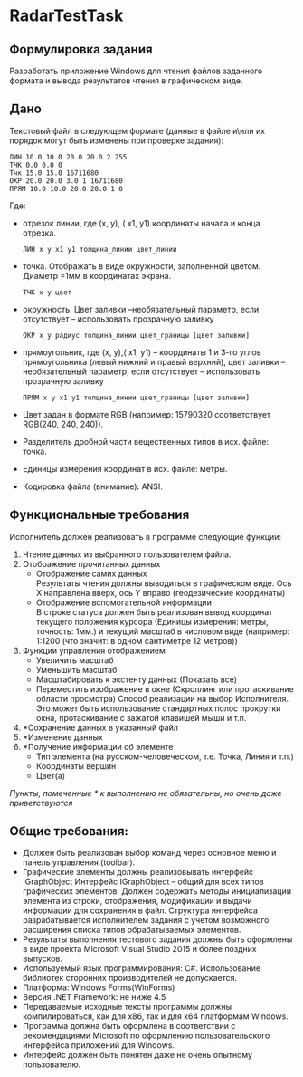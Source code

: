 # RadarTestTask

## Формулировка задания
Разработать приложение Windows для чтения файлов заданного формата и вывода результатов чтения в графическом виде.

## Дано
Текстовый файл в следующем формате (данные в файле и\или их порядок могут быть изменены при проверке задания):
```
ЛИН 10.0 10.0 20.0 20.0 2 255
ТЧК 0.0 0.0 0
Тчк 15.0 15.0 16711680
ОКР 20.0 20.0 3.0 1 16711680
ПРЯМ 10.0 10.0 20.0 20.0 1 0
```
Где:
- отрезок линии, где (x, y), ( x1, y1) координаты начала и конца отрезка.
	```
	ЛИН x y x1 y1 толщина_линии цвет_линии
	```
- точка. Отображать в виде окружности, заполненной цветом. Диаметр =1мм в координатах экрана.
	```
	ТЧК x y цвет
	```
- окружность. Цвет заливки –необязательный параметр, если отсутствует – использовать прозрачную заливку
	```
	ОКР x y радиус толщина_линии цвет_границы [цвет заливки]
	```
- прямоугольник, где (x, y),( x1, y1) – координаты 1 и 3-го углов прямоугольника (левый нижний и правый верхний), цвет заливки –необязательный параметр, если отсутствует – использовать прозрачную заливку
	```
	ПРЯМ x y x1 y1 толщина_линии цвет_границы [цвет заливки]
	```

- Цвет задан в формате RGB (например: 15790320 соответствует RGB(240, 240, 240)).
- Разделитель дробной части вещественных типов в исх. файле: точка.
- Единицы измерения координат в исх. файле: метры.
- Кодировка файла (внимание): ANSI.

## Функциональные требования
Исполнитель должен реализовать в программе следующие функции:
1. Чтение данных из выбранного пользователем файла.
2. Отображение прочитанных данных
	* Отображение самих данных  
	Результаты чтения должны выводиться в графическом виде. Ось X направлена вверх, ось Y вправо (геодезические координаты)
	* Отображение вспомогательной информации  
	В строке статуса должен быть реализован вывод координат текущего положения курсора (Единицы измерения: метры, точность: 1мм.) и текущий масштаб в числовом виде (например: 1:1200 (что значит: в одном сантиметре 12 метров))
3. Функции управления отображением
	* Увеличить масштаб
	* Уменьшить масштаб
	* Масштабировать к экстенту данных (Показать все)
	* Переместить изображение в окне (Скроллинг или протаскивание области просмотра) Способ реализации на выбор Исполнителя. Это может быть использование стандартных полос прокрутки окна, протаскивание с зажатой клавишей мыши и т.п.
4. *Сохранение данных в указанный файл
5. *Изменение данных
6. *Получение информации об элементе
	* Тип элемента (на русском-человеческом, т.е. Точка, Линия и т.п.)
	* Координаты вершин
	* Цвет(а)

*Пункты, помеченные * к выполнению не обязательны, но очень даже приветствуются*

## Общие требования:
- Должен быть реализован выбор команд через основное меню и панель управления (toolbar).
- Графические элементы должны реализовывать интерфейс IGraphObject Интерфейс IGraphObject – общий для всех типов графических элементов. Должен содержать методы инициализации элемента из строки, отображения, модификации и выдачи информации для сохранения в файл. Структура интерфейса разрабатывается исполнителем задания с учетом возможного расширения списка типов обрабатываемых элементов.
- Результаты выполнения тестового задания должны быть оформлены в виде проекта Microsoft Visual Studio 2015 и более поздних выпусков.
- Используемый язык программирования: C#. Использование библиотек сторонних производителей не допускается.
- Платформа: Windows Forms(WinForms)
- Версия .NET Framework: не ниже 4.5
- Передаваемые исходные тексты программы должны компилироваться, как для x86, так и для x64 платформам Windows.
- Программа должна быть оформлена в соответствии с рекомендациями Microsoft по оформлению пользовательского интерфейса приложений для Windows.
- Интерфейс должен быть понятен даже не очень опытному пользователю.
